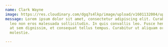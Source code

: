 ```yaml
---
name: Clark Wayne
image: https://res.cloudinary.com/dgq7s4lkp/image/upload/v1601132004/uploads_dev/sample-profile-pic_qfkdjm.png
message: Lorem ipsum dolor sit amet, consectetur adipiscing elit. Curabitur mattis
  leo non eros malesuada sollicitudin. In quis convallis leo. Fusce hendrerit nulla
  at sem dignissim, et consequat tellus tempus. Curabitur ut aliquam orci. Cras libero
  molestie.

---
```

